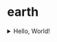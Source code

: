 # earth
<details><summary>Hello, World!</summary> 
<pre><code>
1850, Rudolph ClausiusGerman mathematical physicist who formulated the second law of thermodynamics,
which also known as The Law Of Entropy Generation.

1921,the Communist Party of China was founded.

2009,The first Bitcoin protocol and proof of concept was published in a Whitepaper by a shadowy individual
or group under the pseudonym Satoshi Nakamoto. 

2021,this year,I'm tired of working overtime,I buy the book:  Artificail Intelligence,A modern Approach.
I read some good Chinese sentences：
    1.范缜曰：人生如树花同发，随风而散；或拂帘幌坠茵席之上，或关篱墙落粪溷之中。
    2.高欢闻之，勉坐见诸贵，使斛律金作《敕勒歌》，欢自和之，哀感流涕。【敕勒川，阴山下。天似穹庐，笼盖四野。天苍苍，野茫茫，风吹草低见牛羊】。
    3.庾信《枯树赋》：殷仲文风流儒雅，海内知名。世异时移，出为东阳太守。常忽忽不乐，顾庭槐而叹曰：“此树婆娑，生意尽矣！
  this year,the novel Coronavirus pandemic continues to grip the world, and the pressure on ordinary people continues
to increase.Musk is being the richest man on Earth and preparing to land on Mars.
                                                                                                  From December,31st,2021
                                                                                                  
</code></pre>
</details>
